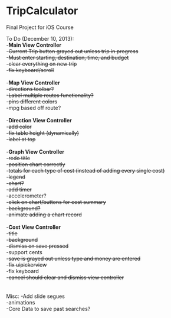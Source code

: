 TripCalculator
==============

Final Project for iOS Course

To Do (December 10, 2013):<br>
-<b>Main View Controller</b><br>
-~~Current Trip button grayed out unless trip in progress~~<br>
-~~Must enter starting, destination, time, and budget~~<br>
-~~clear everything on new trip~~<br>
-~~fix keyboard/scroll~~<br>
<br>
-<b>Map View Controller</b><br>
-~~directions toolbar?~~<br>
-~~Label multiple routes functionality?~~<br>
-~~pins different colors~~<br>
-mpg based off route?<br>
<br>
-<b>Direction View Controller</b><br>
-~~add color~~<br>
-~~fix table height (dynamically)~~<br>
-~~label at top~~<br>
<br>
-<b>Graph View Controller</b><br>
-~~redo title~~<br>
-~~position chart correctly~~<br>
-~~totals for each type of cost (instead of adding every single cost)~~<br>
-~~legend~~<br>
-~~chart?~~<br>
-~~add timer~~<br>
-accelerometer?<br>
-~~click on chart/buttons for cost summary~~<br>
-~~background?~~<br>
-~~animate adding a chart record~~<br>
<br>
-<b>Cost View Controller</b><br>
-~~title~~<br>
-~~background~~<br>
-~~dismiss on save pressed~~<br>
-support cents<br>
-~~save is grayed out unless type and money are entered~~<br>
-~~fix uipickerview~~<br>
-fix keyboard<br>
-~~cancel should clear and dismiss view controller~~<br>
<br><br>
Misc:
-Add slide segues<br>
-animations<br>
-Core Data to save past searches?<br>




